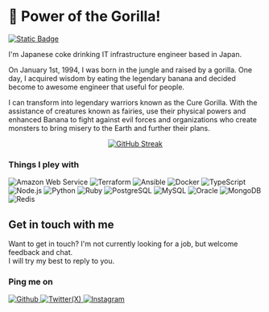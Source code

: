 # :gorilla: Power of the Gorilla!
[![Static Badge](https://img.shields.io/badge/%F0%9F%A5%A4_I_love-Coke_with_%F0%9F%8D%9F-red)](https://www.mcdonalds.co.jp/products/2010/)

I'm Japanese coke drinking IT infrastructure engineer based in Japan.

On January 1st, 1994, I was born in the jungle and raised by a gorilla.
One day, I acquired wisdom by eating the legendary banana and decided become to awesome engineer that useful for people.

I can transform into legendary warriors known as the Cure Gorilla. With the assistance of creatures known as fairies, use their physical powers and enhanced Banana to fight against evil forces and organizations who create monsters to bring misery to the Earth and further their plans.

<p align="center">
  <a href="https://git.io/streak-stats"><img src="https://streak-stats.demolab.com?user=tsunematsu21" alt="GitHub Streak" /></a>
</p>

### Things I pley with
<p>
  <img alt="Amazon Web Service" src="https://img.shields.io/badge/-Amazon Web Service-FF9900?style=flat-square&logo=amazonaws&logoColor=white" />
  <img alt="Terraform" src="https://img.shields.io/badge/-Terraform-844FBA?style=flat-square&logo=terraform&logoColor=white" />
  <img alt="Ansible" src="https://img.shields.io/badge/-Ansible-1A1918?style=flat-square&logo=ansible&logoColor=white" />
  <img alt="Docker" src="https://img.shields.io/badge/-Docker-0DB7ED?style=flat-square&logo=docker&logoColor=white" />
  <img alt="TypeScript" src="https://img.shields.io/badge/-TypeScript-007ACC?style=flat-square&logo=typescript&logoColor=white" />
  <img alt="Node.js" src="https://img.shields.io/badge/-Node.js-68A063?style=flat-square&logo=nodedotjs&logoColor=white" />
  <img alt="Python" src="https://img.shields.io/badge/-Python-4B8BBE?style=flat-square&logo=python&logoColor=white" />
  <img alt="Ruby" src="https://img.shields.io/badge/-Ruby-CC0000?style=flat-square&logo=ruby&logoColor=white" />
  <img alt="PostgreSQL" src="https://img.shields.io/badge/-PostgreSQL-0064A5?style=flat-square&logo=postgresql&logoColor=white" />
  <img alt="MySQL" src="https://img.shields.io/badge/-MySQL-00758F?style=flat-square&logo=mysql&logoColor=white" />
  <img alt="Oracle" src="https://img.shields.io/badge/-Oracle-F80000?style=flat-square&logo=oracle&logoColor=white" />
  <img alt="MongoDB" src="https://img.shields.io/badge/-MongoDB-4DB33D?style=flat-square&logo=mongodb&logoColor=white" />
  <img alt="Redis" src="https://img.shields.io/badge/-Redis-D82C20?style=flat-square&logo=redis&logoColor=white" />
</p>

## Get in touch with me
Want to get in touch? I'm not currently looking for a job, but welcome feedback and chat.  
I will try my best to reply to you.

### Ping me on
<p>
  <a href="https://github.com/tsunematsu21" target="_blank">
    <img alt="Github" src="https://img.shields.io/badge/GitHub-333?&style=for-the-badge&logo=github&logoColor=white" />
  </a>
  <a href="https://twitter.com/tsunematsu21" target="_blank">
    <img alt="Twitter(X)" src="https://img.shields.io/badge/Twitter-55ACEE?&style=for-the-badge&logo=twitter&logoColor=white" />
  </a>
  <a href="https://instagram.com/tsunematsu21" target="_blank">
    <img alt="Instagram" src="https://img.shields.io/badge/Instagram-E1306C?&style=for-the-badge&logo=instagram&logoColor=white" />
  </a>
</p>

<!--
**tsunematsu21/tsunematsu21** is a ✨ _special_ ✨ repository because its `README.md` (this file) appears on your GitHub profile.

Here are some ideas to get you started:

- 🔭 I’m currently working on ...
- 🌱 I’m currently learning ...
- 👯 I’m looking to collaborate on ...
- 🤔 I’m looking for help with ...
- 💬 Ask me about ...
- 📫 How to reach me: ...
- 😄 Pronouns: ...
- ⚡ Fun fact: ...
-->
